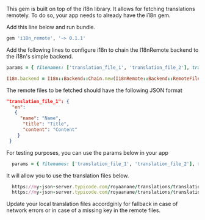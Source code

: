 This gem is built on top of the i18n library. 
It allows for fetching translations remotely. 
To do so, your app needs to already have the i18n gem.

Add this line below and run bundle. 

```ruby
gem 'i18n_remote', '~> 0.1.1'
```
Add the following lines to configure i18n to chain the I18nRemote backend to the i18n's simple backend.

```ruby
params = { filenames: ['translation_file_1', 'translation_file_2'], translations_server: 'https://your_translation_server'}

I18n.backend = I18n::Backend::Chain.new(I18nRemote::Backend::RemoteFile.new(params), I18n.backend)
```


The remote files to be fetched should have the following JSON format

```json
"translation_file_1": {
  "en":
   {
     "name": "Name",
      "title": "Title",
      "content": "Content"
    }
 }
```



 For testing purposes, you can use the params below in your app 
```ruby
  params = { filenames: ['translation_file_1', 'translation_file_2'], translations_server: 'https://my-json-server.typicode.com/royaanane/translations/'}
```

It will allow you to use the translation files below.

```ruby
  https://my-json-server.typicode.com/royaanane/translations/translation_file_1
  https://my-json-server.typicode.com/royaanane/translations/translation_file_2
```

Update your local translation files accordginly for fallback in case of network errors or in case of a missing key in the remote files. 
